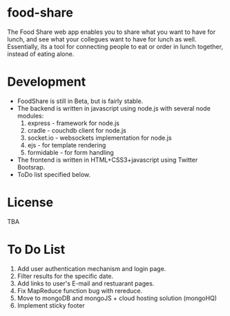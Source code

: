 food-share
==========

The Food Share web app enables you to share what you want to have for lunch, and see what your collegues want to have for lunch as well.
Essentially, its a tool for connecting people to eat or order in lunch together, instead of eating alone.

Development
===========

- FoodShare is still in Beta, but is fairly stable.
- The backend is written in javascript using node.js with several node modules:
	1. express - framework for node.js
	2. cradle - couchdb client for node.js
	3. socket.io - websockets implementation for node.js 
	4. ejs - for template rendering
	5. formidable - for form handling
- The frontend is written in HTML+CSS3+javascript using Twitter Bootsrap.
- ToDo list specified below.

License
=======

TBA

To Do List
==========

1. Add user authentication mechanism and login page.
2. Filter results for the specific date.
3. Add links to user's E-mail and restuarant pages.
4. Fix MapReduce function bug with rereduce.
5. Move to mongoDB and mongoJS + cloud hosting solution (mongoHQ)
6. Implement sticky footer
